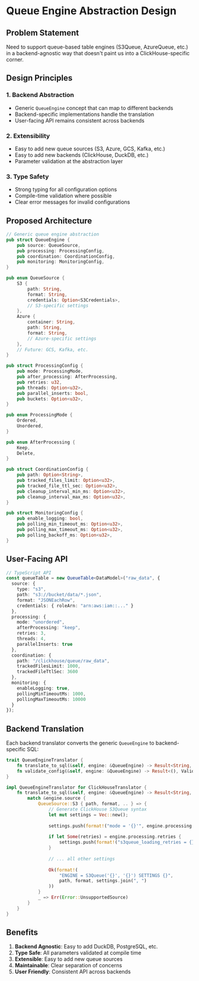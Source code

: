 # Queue Engine Abstraction Design

## Problem Statement
Need to support queue-based table engines (S3Queue, AzureQueue, etc.) in a backend-agnostic way that doesn't paint us into a ClickHouse-specific corner.

## Design Principles

### 1. Backend Abstraction
- Generic `QueueEngine` concept that can map to different backends
- Backend-specific implementations handle the translation
- User-facing API remains consistent across backends

### 2. Extensibility
- Easy to add new queue sources (S3, Azure, GCS, Kafka, etc.)
- Easy to add new backends (ClickHouse, DuckDB, etc.)
- Parameter validation at the abstraction layer

### 3. Type Safety
- Strong typing for all configuration options
- Compile-time validation where possible
- Clear error messages for invalid configurations

## Proposed Architecture

```rust
// Generic queue engine abstraction
pub struct QueueEngine {
    pub source: QueueSource,
    pub processing: ProcessingConfig,
    pub coordination: CoordinationConfig,
    pub monitoring: MonitoringConfig,
}

pub enum QueueSource {
    S3 {
        path: String,
        format: String,
        credentials: Option<S3Credentials>,
        // S3-specific settings
    },
    Azure {
        container: String,
        path: String,
        format: String,
        // Azure-specific settings  
    },
    // Future: GCS, Kafka, etc.
}

pub struct ProcessingConfig {
    pub mode: ProcessingMode,
    pub after_processing: AfterProcessing,
    pub retries: u32,
    pub threads: Option<u32>,
    pub parallel_inserts: bool,
    pub buckets: Option<u32>,
}

pub enum ProcessingMode {
    Ordered,
    Unordered,
}

pub enum AfterProcessing {
    Keep,
    Delete,
}

pub struct CoordinationConfig {
    pub path: Option<String>,
    pub tracked_files_limit: Option<u32>,
    pub tracked_file_ttl_sec: Option<u32>,
    pub cleanup_interval_min_ms: Option<u32>,
    pub cleanup_interval_max_ms: Option<u32>,
}

pub struct MonitoringConfig {
    pub enable_logging: bool,
    pub polling_min_timeout_ms: Option<u32>,
    pub polling_max_timeout_ms: Option<u32>,
    pub polling_backoff_ms: Option<u32>,
}
```

## User-Facing API

```typescript
// TypeScript API
const queueTable = new QueueTable<DataModel>("raw_data", {
  source: {
    type: "s3",
    path: "s3://bucket/data/*.json",
    format: "JSONEachRow",
    credentials: { roleArn: "arn:aws:iam::..." }
  },
  processing: {
    mode: "unordered",
    afterProcessing: "keep",
    retries: 3,
    threads: 4,
    parallelInserts: true
  },
  coordination: {
    path: "/clickhouse/queue/raw_data",
    trackedFilesLimit: 1000,
    trackedFileTtlSec: 3600
  },
  monitoring: {
    enableLogging: true,
    pollingMinTimeoutMs: 1000,
    pollingMaxTimeoutMs: 10000
  }
});
```

## Backend Translation

Each backend translator converts the generic `QueueEngine` to backend-specific SQL:

```rust
trait QueueEngineTranslator {
    fn translate_to_sql(&self, engine: &QueueEngine) -> Result<String, Error>;
    fn validate_config(&self, engine: &QueueEngine) -> Result<(), ValidationError>;
}

impl QueueEngineTranslator for ClickHouseTranslator {
    fn translate_to_sql(&self, engine: &QueueEngine) -> Result<String, Error> {
        match &engine.source {
            QueueSource::S3 { path, format, .. } => {
                // Generate ClickHouse S3Queue syntax
                let mut settings = Vec::new();
                
                settings.push(format!("mode = '{}'", engine.processing.mode.to_clickhouse()));
                
                if let Some(retries) = engine.processing.retries {
                    settings.push(format!("s3queue_loading_retries = {}", retries));
                }
                
                // ... all other settings
                
                Ok(format!(
                    "ENGINE = S3Queue('{}', '{}') SETTINGS {}",
                    path, format, settings.join(", ")
                ))
            }
            _ => Err(Error::UnsupportedSource)
        }
    }
}
```

## Benefits

1. **Backend Agnostic**: Easy to add DuckDB, PostgreSQL, etc.
2. **Type Safe**: All parameters validated at compile time
3. **Extensible**: Easy to add new queue sources
4. **Maintainable**: Clear separation of concerns
5. **User Friendly**: Consistent API across backends
